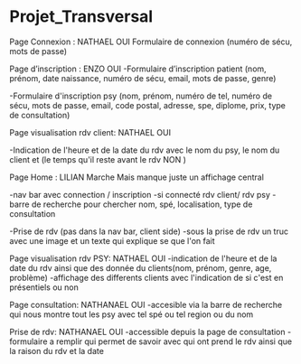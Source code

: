 # Projet_Transversal



Page Connexion : NATHAEL OUI
 Formulaire de connexion (numéro de sécu,  mots de passe)


Page d’inscription : ENZO OUI
-Formulaire d’inscription patient (nom, prénom, date naissance, numéro de sécu, email, mots de passe, genre)

-Formulaire d'inscription psy (nom, prénom, numéro de tel, numéro de sécu, mots de passe, email, code postal, adresse, spe, diplome, prix, type de consultation)


Page visualisation rdv client: NATHAEL OUI

-Indication de l'heure et de la date du rdv avec le nom du psy, le nom du client et (le temps qu'il reste avant le rdv NON )

Page Home : LILIAN Marche Mais manque juste un affichage central

-nav bar avec connection / inscription
-si connecté rdv client/ rdv psy 
-barre de recherche pour chercher nom, spé, localisation, type de consultation

-Prise de rdv (pas dans la nav bar, client side)
-sous la prise de rdv un truc avec une image et un texte qui explique se que l'on fait 

Page visualisation rdv PSY: NATHAEL OUI
-indication de l'heure et de la date du rdv ainsi que des donnée du clients(nom, prénom, genre, age, problème)
-affichage des differents clients avec l'indication de si c'est en présentiels ou non

Page consultation: NATHANAEL OUI
-accesible via la barre de recherche qui nous montre tout les psy avec tel spé ou tel region ou du nom

Prise de rdv: NATHANAEL OUI
-accessible depuis la page de consultation
-formulaire a remplir qui permet de savoir avec qui ont prend le rdv ainsi que la raison du rdv et la date

